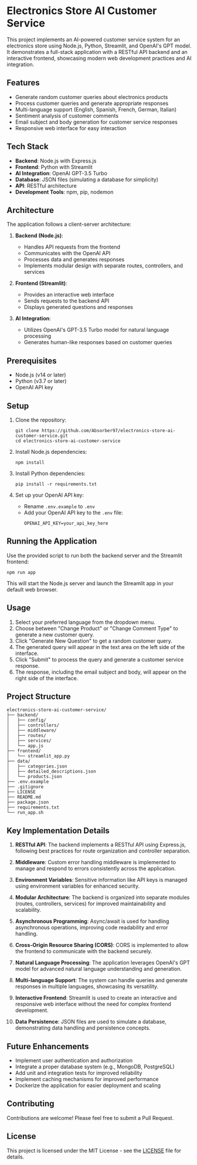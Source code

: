 # Electronics Store AI Customer Service

This project implements an AI-powered customer service system for an electronics store using Node.js, Python, Streamlit, and OpenAI's GPT model. It demonstrates a full-stack application with a RESTful API backend and an interactive frontend, showcasing modern web development practices and AI integration.

## Features

- Generate random customer queries about electronics products
- Process customer queries and generate appropriate responses
- Multi-language support (English, Spanish, French, German, Italian)
- Sentiment analysis of customer comments
- Email subject and body generation for customer service responses
- Responsive web interface for easy interaction

## Tech Stack

- **Backend**: Node.js with Express.js
- **Frontend**: Python with Streamlit
- **AI Integration**: OpenAI GPT-3.5 Turbo
- **Database**: JSON files (simulating a database for simplicity)
- **API**: RESTful architecture
- **Development Tools**: npm, pip, nodemon

## Architecture

The application follows a client-server architecture:

1. **Backend (Node.js)**:
   - Handles API requests from the frontend
   - Communicates with the OpenAI API
   - Processes data and generates responses
   - Implements modular design with separate routes, controllers, and services

2. **Frontend (Streamlit)**:
   - Provides an interactive web interface
   - Sends requests to the backend API
   - Displays generated questions and responses

3. **AI Integration**:
   - Utilizes OpenAI's GPT-3.5 Turbo model for natural language processing
   - Generates human-like responses based on customer queries

## Prerequisites

- Node.js (v14 or later)
- Python (v3.7 or later)
- OpenAI API key

## Setup

1. Clone the repository:
   ```
   git clone https://github.com/Absorber97/electronics-store-ai-customer-service.git
   cd electronics-store-ai-customer-service
   ```

2. Install Node.js dependencies:
   ```
   npm install
   ```

3. Install Python dependencies:
   ```
   pip install -r requirements.txt
   ```

4. Set up your OpenAI API key:
   - Rename `.env.example` to `.env`
   - Add your OpenAI API key to the `.env` file:
     ```
     OPENAI_API_KEY=your_api_key_here
     ```

## Running the Application

Use the provided script to run both the backend server and the Streamlit frontend:

```
npm run app
```

This will start the Node.js server and launch the Streamlit app in your default web browser.

## Usage

1. Select your preferred language from the dropdown menu.
2. Choose between "Change Product" or "Change Comment Type" to generate a new customer query.
3. Click "Generate New Question" to get a random customer query.
4. The generated query will appear in the text area on the left side of the interface.
5. Click "Submit" to process the query and generate a customer service response.
6. The response, including the email subject and body, will appear on the right side of the interface.

## Project Structure

```
electronics-store-ai-customer-service/
├── backend/
│   ├── config/
│   ├── controllers/
│   ├── middleware/
│   ├── routes/
│   ├── services/
│   └── app.js
├── frontend/
│   └── streamlit_app.py
├── data/
│   ├── categories.json
│   ├── detailed_descriptions.json
│   └── products.json
├── .env.example
├── .gitignore
├── LICENSE
├── README.md
├── package.json
├── requirements.txt
└── run_app.sh
```

## Key Implementation Details

1. **RESTful API**: The backend implements a RESTful API using Express.js, following best practices for route organization and controller separation.

2. **Middleware**: Custom error handling middleware is implemented to manage and respond to errors consistently across the application.

3. **Environment Variables**: Sensitive information like API keys is managed using environment variables for enhanced security.

4. **Modular Architecture**: The backend is organized into separate modules (routes, controllers, services) for improved maintainability and scalability.

5. **Asynchronous Programming**: Async/await is used for handling asynchronous operations, improving code readability and error handling.

6. **Cross-Origin Resource Sharing (CORS)**: CORS is implemented to allow the frontend to communicate with the backend securely.

7. **Natural Language Processing**: The application leverages OpenAI's GPT model for advanced natural language understanding and generation.

8. **Multi-language Support**: The system can handle queries and generate responses in multiple languages, showcasing its versatility.

9. **Interactive Frontend**: Streamlit is used to create an interactive and responsive web interface without the need for complex frontend development.

10. **Data Persistence**: JSON files are used to simulate a database, demonstrating data handling and persistence concepts.

## Future Enhancements

- Implement user authentication and authorization
- Integrate a proper database system (e.g., MongoDB, PostgreSQL)
- Add unit and integration tests for improved reliability
- Implement caching mechanisms for improved performance
- Dockerize the application for easier deployment and scaling

## Contributing

Contributions are welcome! Please feel free to submit a Pull Request.

## License

This project is licensed under the MIT License - see the [LICENSE](LICENSE) file for details.
